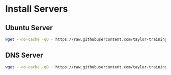 # Install Servers

## Ubuntu Server

```bash
wget --no-cache -qO - https://raw.githubusercontent.com/taylor-training/proxmox/main/systems/ubuntu-server.sh | sudo bash -s hostname host-ip
```

## DNS Server

```bash
wget --no-cache -qO - https://raw.githubusercontent.com/taylor-training/proxmox/main/systems/dns-server.sh | sudo bash
```

